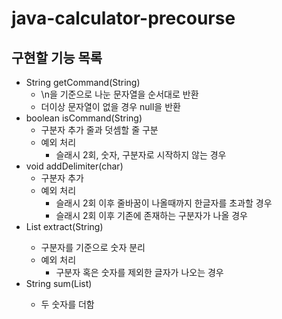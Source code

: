 # java-calculator-precourse
## 구현할 기능 목록
- String getCommand(String)
  - \n을 기준으로 나눈 문자열을 순서대로 반환
  - 더이상 문자열이 없을 경우 null을 반환
- boolean isCommand(String)
  - 구분자 추가 줄과 덧셈할 줄 구분
  - 예외 처리
    - 슬래시 2회, 숫자, 구분자로 시작하지 않는 경우
- void addDelimiter(char) 
  - 구분자 추가
  - 예외 처리
    - 슬래시 2회 이후 줄바꿈이 나올때까지 한글자를 초과할 경우
    - 슬래시 2회 이후 기존에 존재하는 구분자가 나올 경우
- List<String> extract(String)
  - 구분자를 기준으로 숫자 분리
  - 예외 처리
    - 구분자 혹은 숫자를 제외한 글자가 나오는 경우
- String sum(List<String>)
  - 두 숫자를 더함